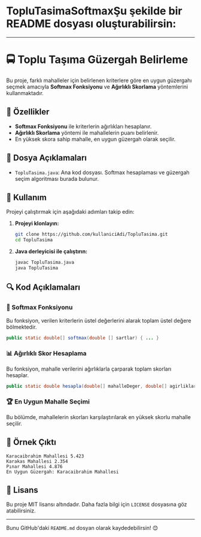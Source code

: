 # TopluTasimaSoftmaxŞu şekilde bir README dosyası oluşturabilirsin:  

---

# 🚍 Toplu Taşıma Güzergah Belirleme  

Bu proje, farklı mahalleler için belirlenen kriterlere göre en uygun güzergahı seçmek amacıyla **Softmax Fonksiyonu** ve **Ağırlıklı Skorlama** yöntemlerini kullanmaktadır.  

## 📌 Özellikler  
- **Softmax Fonksiyonu** ile kriterlerin ağırlıkları hesaplanır.  
- **Ağırlıklı Skorlama** yöntemi ile mahallelerin puanı belirlenir.  
- En yüksek skora sahip mahalle, en uygun güzergah olarak seçilir.  

## 📂 Dosya Açıklamaları  
- `TopluTasima.java`: Ana kod dosyası. Softmax hesaplaması ve güzergah seçim algoritması burada bulunur.  

## 📜 Kullanım  
Projeyi çalıştırmak için aşağıdaki adımları takip edin:  

1. **Projeyi klonlayın:**  
   ```bash
   git clone https://github.com/kullaniciAdi/TopluTasima.git
   cd TopluTasima
   ```
2. **Java derleyicisi ile çalıştırın:**  
   ```bash
   javac TopluTasima.java
   java TopluTasima
   ```  

## 🔍 Kod Açıklamaları  
### 🧮 Softmax Fonksiyonu  
Bu fonksiyon, verilen kriterlerin üstel değerlerini alarak toplam üstel değere bölmektedir.  
```java
public static double[] softmax(double [] sartlar) { ... }
```  
### 📊 Ağırlıklı Skor Hesaplama  
Bu fonksiyon, mahalle verilerini ağırlıklarla çarparak toplam skorları hesaplar.  
```java
public static double hesapla(double[] mahalleDeger, double[] agirliklar) { ... }
```  
### 🏆 En Uygun Mahalle Seçimi  
Bu bölümde, mahallelerin skorları karşılaştırılarak en yüksek skorlu mahalle seçilir.  

## 🎯 Örnek Çıktı  
```
Karacaibrahim Mahallesi 5.423
Karakas Mahallesi 2.354
Pınar Mahallesi 4.876
En Uygun Güzergah: Karacaibrahim Mahallesi
```  

## 📌 Lisans  
Bu proje MIT lisansı altındadır. Daha fazla bilgi için `LICENSE` dosyasına göz atabilirsiniz.  

---

Bunu GitHub'daki `README.md` dosyan olarak kaydedebilirsin! 😊
